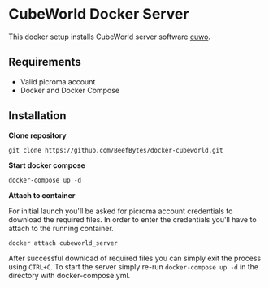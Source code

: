 # CubeWorld Docker Server
This docker setup installs CubeWorld server software [cuwo](https://github.com/matpow2/cuwo).

## Requirements
- Valid picroma account
- Docker and Docker Compose

## Installation

**Clone repository**
```
git clone https://github.com/BeefBytes/docker-cubeworld.git
```

**Start docker compose**
```
docker-compose up -d
```

**Attach to container**

For initial launch you'll be asked for picroma account credentials to download the required files. In order to enter the credentials you'll have to attach to the running container.
```
docker attach cubeworld_server
```
After successful download of required files you can simply exit the process using `CTRL+C`. To start the server simply re-run `docker-compose up -d` in the directory with docker-compose.yml.